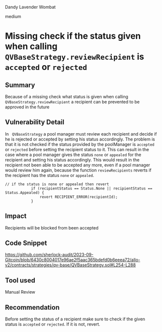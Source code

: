 Dandy Lavender Wombat

medium

# Missing check if the status given when calling `QVBaseStrategy.reviewRecipient` is `accepted` or `rejected`
## Summary
Because of a missing check what status is given when calling `QVBaseStrategy.reviewRecipient` a recipient can be prevented to be approved in the future

## Vulnerability Detail

In ` QVBaseStrategy` a pool manager must review each recipient and decide if he is rejected or accepted by setting his status accordingly. The problem is that it is not checked if the status provided by the poolManager is `accepted` or `rejected` before setting the recipient status to it. This can result in the case where a pool manager gives the status `none` or `appealed` for the recipient and setting his status accordingly. This would result in the recipient not been able to be accepted any more, even if a pool manager would review him again, because the function `reviewRecipients` reverts if the recipient has the status `none` or `appealed`.  

```solidity
// if the status is none or appealed then revert
            if (recipientStatus == Status.None || recipientStatus == Status.Appealed) {
                revert RECIPIENT_ERROR(recipientId);
            }
```


## Impact
Recipients will be blocked from been accepted

## Code Snippet

https://github.com/sherlock-audit/2023-09-Gitcoin/blob/6430c8004017e96ae2f5aac365bdefd0b6eeea72/allo-v2/contracts/strategies/qv-base/QVBaseStrategy.sol#L254-L288

## Tool used

Manual Review

## Recommendation

Before setting the status of a recipient make sure to check if the given status is `accepted` or `rejected`. If it is not, revert.
